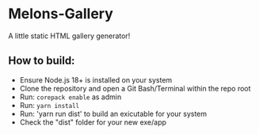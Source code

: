 # Melons-Gallery
A little static HTML gallery generator!

## How to build:
* Ensure Node.js 18+ is installed on your system
* Clone the repository and open a Git Bash/Terminal within the repo root
* Run: `corepack enable` as admin
* Run: `yarn install`
* Run: 'yarn run dist' to build an exicutable for your system
* Check the "dist" folder for your new exe/app
